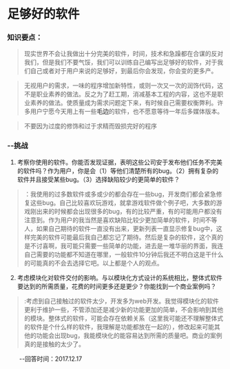 # 足够好的软件
### 知识要点：
> 现实世界不会让我做出十分完美的软件，时间，技术和急躁都在合谋的反对我们，但是我们不要气馁，我们可以训练自己编写出足够好的软件，对于我们自己或者对于用户来说的足够好，到最后你会发现，你会变的更多产。

> 无视用户的需求，一味的程序增加新特性，或则一次又一次的润饰代码，这不是职业素养的做法。反之为了赶工期，消减基本工程的内容，这也不是职业素养的做法。使质量成为需求问题定下来，有时候自己需要权衡弊利。许多用户宁愿今天用上有一些**毛边**的软件，也不愿意等待一年后多媒体版本。

> 不要因为过度的修饰和过于求精而毁损完好的程序

### --挑战
1. 考察你使用的软件。你能否发现证据，表明这些公司安于发布他们任务不完美的软件吗？作为用户，你是会（1）等他们清楚所有的bug。（2）拥有复杂的软件并且接受某些bug。（3）选择缺陷较少的更简单的软件？
> ：我使用的过多数软件或多或少的都会存在一些bug，开发商们都会紧急修复这些bug。自己比较喜欢玩游戏，就拿游戏软件做个例子吧，大多数的游戏刚出来的时候都会出现很多的bug，有的比较严重，有的可能用户都没有注意到。作为用户的我当然是喜欢缺陷比较少更加简单的软件，时间不等人，如果自己期待的软件一直没有出来，更新列表一直显示修复bug中，这样完美的软件可能最后我自己都忘记了期待。然后是复杂的软件，这个真的是不讨喜啊，我可能只需要一些简单的功能，进去是一堆华丽的界面，我连自己需要的功能都不知道在哪里，一般软件10分钟后我还不明白这是干什么的可能真的不会去选择它吧。以上都是个人的观点。

2. 考虑模块化对软件交付的影响。与以模块化方式设计的系统相比，整体式软件要达到的所需质量，花费的时间更多还是更少？你能找到一个商业案例吗？ 
> :考虑到自己接触过的软件太少，开发多为web开发。我觉得模块化的软件更利于维护一些，不管添加还是减少新的功能更加的简单，不会影响到其他的模块。整体式的软件，可能会存在依赖关系（这里我可能还不理解整体式的软件是个什么样的软件，我理解是功能都放在一起的），修改起来可能其他的功能会出现bug，我能模块化的能容易达到所需的质量吧。商业的案例真的是接触的太少了。

&emsp;&emsp;--回答时间：2017.12.17